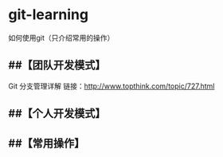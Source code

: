 # git-learning
如何使用git（只介绍常用的操作）

##【团队开发模式】
----
Git 分支管理详解
  链接：http://www.topthink.com/topic/727.html
  
##【个人开发模式】
----




##【常用操作】
----
